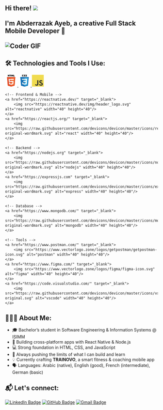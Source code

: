 <h2 align="left">
 <abc>
  <br>Hi there! <img src="https://user-images.githubusercontent.com/42378118/110234147-e3259600-7f4e-11eb-95be-0c4047144dea.gif" width="30"><br>
  <br> I'm Abderrazak Ayeb, a creative Full Stack Mobile Developer 🚀<br>
  <br>
    <img src="https://media.giphy.com/media/SWoSkN6DxTszqIKEqv/giphy.gif" alt="Coder GIF" width="500">
 </abc>
</h2> 

<h2 align="left">🛠 Technologies and Tools I Use:</h2>
<p align="left">
    <!-- Core Web -->
    <a href="https://developer.mozilla.org/en-US/docs/Web/HTML" target="_blank"> 
        <img src="https://raw.githubusercontent.com/devicons/devicon/master/icons/html5/html5-original-wordmark.svg" alt="html5" width="40" height="40"/> 
    </a>
    <a href="https://developer.mozilla.org/en-US/docs/Web/CSS" target="_blank"> 
        <img src="https://raw.githubusercontent.com/devicons/devicon/master/icons/css3/css3-original-wordmark.svg" alt="css3" width="40" height="40"/> 
    </a>
    <a href="https://developer.mozilla.org/en-US/docs/Web/JavaScript" target="_blank"> 
        <img src="https://raw.githubusercontent.com/devicons/devicon/master/icons/javascript/javascript-original.svg" alt="javascript" width="40" height="40"/> 
    </a>

    <!-- Frontend & Mobile -->
    <a href="https://reactnative.dev/" target="_blank"> 
        <img src="https://reactnative.dev/img/header_logo.svg" alt="reactnative" width="40" height="40"/> 
    </a>
    <a href="https://reactjs.org/" target="_blank"> 
        <img src="https://raw.githubusercontent.com/devicons/devicon/master/icons/react/react-original-wordmark.svg" alt="react" width="40" height="40"/> 
    </a>

    <!-- Backend -->
    <a href="https://nodejs.org" target="_blank"> 
        <img src="https://raw.githubusercontent.com/devicons/devicon/master/icons/nodejs/nodejs-original-wordmark.svg" alt="nodejs" width="40" height="40"/> 
    </a>
    <a href="https://expressjs.com" target="_blank"> 
        <img src="https://raw.githubusercontent.com/devicons/devicon/master/icons/express/express-original-wordmark.svg" alt="express" width="40" height="40"/> 
    </a>

    <!-- Database -->
    <a href="https://www.mongodb.com/" target="_blank"> 
        <img src="https://raw.githubusercontent.com/devicons/devicon/master/icons/mongodb/mongodb-original-wordmark.svg" alt="mongodb" width="40" height="40"/> 
    </a>

    <!-- Tools -->
    <a href="https://www.postman.com/" target="_blank"> 
        <img src="https://www.vectorlogo.zone/logos/getpostman/getpostman-icon.svg" alt="postman" width="40" height="40"/> 
    </a>
    <a href="https://www.figma.com/" target="_blank"> 
        <img src="https://www.vectorlogo.zone/logos/figma/figma-icon.svg" alt="figma" width="40" height="40"/> 
    </a>
    <a href="https://code.visualstudio.com/" target="_blank"> 
        <img src="https://raw.githubusercontent.com/devicons/devicon/master/icons/vscode/vscode-original.svg" alt="vscode" width="40" height="40"/> 
    </a>
</p>

<h2 align="left">👨🏻‍💻 About Me:</h2>

- 🎓 Bachelor’s student in Software Engineering & Information Systems @ ISIMM
- 📱 Building cross-platform apps with React Native & Node.js
- 💻 Strong foundation in HTML, CSS, and JavaScript
- 🧠 Always pushing the limits of what I can build and learn
- 💡 Currently crafting **TRAINOVO**, a smart fitness & coaching mobile app
- 🗣 Languages: Arabic (native), English (good), French (intermediate), German (basic)

<h2 align="left">📬 Let's connect:</h2>

[![LinkedIn Badge](https://img.shields.io/badge/-AbderrazakAyeb-blue?style=flat-square&logo=Linkedin&logoColor=white&link=https://www.linkedin.com/in/abderrazakayeb/)](https://www.linkedin.com/in/abderrazakayeb/) 
[![GitHub Badge](https://img.shields.io/badge/-AbderrazakAyeb-black?style=flat-square&logo=github&logoColor=white&link=https://github.com/AbderrazakAyeb)](https://github.com/AbderrazakAyeb)
[![Gmail Badge](https://img.shields.io/badge/-ayebabderrazak@gmail.com-c14438?style=flat-square&logo=Gmail&logoColor=white)](mailto:ayebabderrazak@gmail.com)
